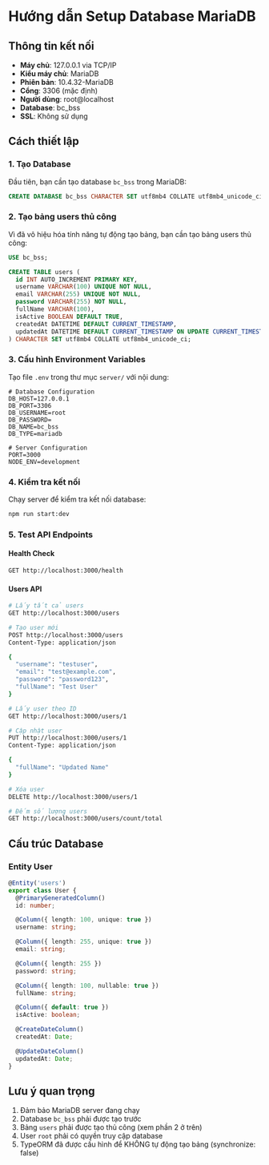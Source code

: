 # Hướng dẫn Setup Database MariaDB

## Thông tin kết nối
- **Máy chủ**: 127.0.0.1 via TCP/IP
- **Kiểu máy chủ**: MariaDB
- **Phiên bản**: 10.4.32-MariaDB
- **Cổng**: 3306 (mặc định)
- **Người dùng**: root@localhost
- **Database**: bc_bss
- **SSL**: Không sử dụng

## Cách thiết lập

### 1. Tạo Database
Đầu tiên, bạn cần tạo database `bc_bss` trong MariaDB:

```sql
CREATE DATABASE bc_bss CHARACTER SET utf8mb4 COLLATE utf8mb4_unicode_ci;
```

### 2. Tạo bảng users thủ công
Vì đã vô hiệu hóa tính năng tự động tạo bảng, bạn cần tạo bảng users thủ công:

```sql
USE bc_bss;

CREATE TABLE users (
  id INT AUTO_INCREMENT PRIMARY KEY,
  username VARCHAR(100) UNIQUE NOT NULL,
  email VARCHAR(255) UNIQUE NOT NULL,
  password VARCHAR(255) NOT NULL,
  fullName VARCHAR(100),
  isActive BOOLEAN DEFAULT TRUE,
  createdAt DATETIME DEFAULT CURRENT_TIMESTAMP,
  updatedAt DATETIME DEFAULT CURRENT_TIMESTAMP ON UPDATE CURRENT_TIMESTAMP
) CHARACTER SET utf8mb4 COLLATE utf8mb4_unicode_ci;
```

### 3. Cấu hình Environment Variables
Tạo file `.env` trong thư mục `server/` với nội dung:

```env
# Database Configuration
DB_HOST=127.0.0.1
DB_PORT=3306
DB_USERNAME=root
DB_PASSWORD=
DB_NAME=bc_bss
DB_TYPE=mariadb

# Server Configuration
PORT=3000
NODE_ENV=development
```

### 4. Kiểm tra kết nối
Chạy server để kiểm tra kết nối database:

```bash
npm run start:dev
```

### 5. Test API Endpoints

#### Health Check
```bash
GET http://localhost:3000/health
```

#### Users API
```bash
# Lấy tất cả users
GET http://localhost:3000/users

# Tạo user mới
POST http://localhost:3000/users
Content-Type: application/json

{
  "username": "testuser",
  "email": "test@example.com",
  "password": "password123",
  "fullName": "Test User"
}

# Lấy user theo ID
GET http://localhost:3000/users/1

# Cập nhật user
PUT http://localhost:3000/users/1
Content-Type: application/json

{
  "fullName": "Updated Name"
}

# Xóa user
DELETE http://localhost:3000/users/1

# Đếm số lượng users
GET http://localhost:3000/users/count/total
```

## Cấu trúc Database

### Entity User
```typescript
@Entity('users')
export class User {
  @PrimaryGeneratedColumn()
  id: number;

  @Column({ length: 100, unique: true })
  username: string;

  @Column({ length: 255, unique: true })
  email: string;

  @Column({ length: 255 })
  password: string;

  @Column({ length: 100, nullable: true })
  fullName: string;

  @Column({ default: true })
  isActive: boolean;

  @CreateDateColumn()
  createdAt: Date;

  @UpdateDateColumn()
  updatedAt: Date;
}
```

## Lưu ý quan trọng
1. Đảm bảo MariaDB server đang chạy
2. Database `bc_bss` phải được tạo trước
3. Bảng `users` phải được tạo thủ công (xem phần 2 ở trên)
4. User `root` phải có quyền truy cập database
5. TypeORM đã được cấu hình để KHÔNG tự động tạo bảng (synchronize: false) 